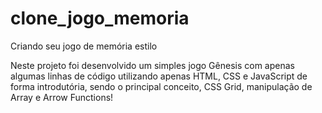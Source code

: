# clone_jogo_memoria
Criando seu jogo de memória estilo 

Neste projeto foi desenvolvido um simples jogo Gênesis com apenas algumas linhas de código utilizando apenas HTML, CSS e JavaScript de forma introdutória, sendo o principal conceito, CSS Grid, manipulação de Array e Arrow Functions!
